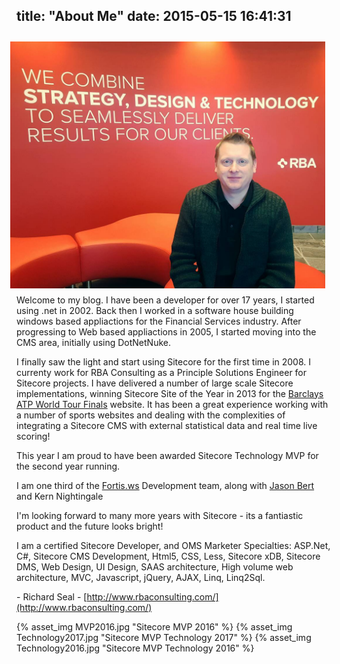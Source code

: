 title: "About Me"
date: 2015-05-15 16:41:31
---

<img src="index/me.jpg" alt="Richard Seal" style="float:right; margin:10px" />

Welcome to my blog. I have been a developer for over 17 years, I started using .net in 2002. Back then I worked in a software house building windows based appliactions for the Financial Services industry. After progressing to Web based appliactions in 2005, I started moving into the CMS area, initially using DotNetNuke. 

I finally saw the light and start using Sitecore for the first time in 2008. I currenty work for RBA Consulting as a Principle Solutions Engineer for Sitecore projects. I have delivered a number of large scale Sitecore implementations, winning Sitecore Site of the Year in 2013 for the [Barclays ATP World Tour Finals](http://www.barclaysatpworldtourfinals.com) website. It has been a great experience working with a number of sports websites and dealing with the complexities of integrating a Sitecore CMS with external statistical data and real time live scoring!

This year I am proud to have been awarded Sitecore Technology MVP for the second year running.

I am one third of the [Fortis.ws](http://fortis.ws) Development team, along with [Jason Bert](http://www.jasonbert.com) and Kern Nightingale

I'm looking forward to many more years with Sitecore - its a fantiastic product and the future looks bright! 

I am a certified Sitecore Developer, and OMS Marketer Specialties: ASP.Net, C#, Sitecore CMS Development, Html5, CSS, Less, Sitecore xDB, Sitecore DMS, Web Design, UI Design, SAAS architecture, High volume web architecture, MVC, Javascript, jQuery, AJAX, Linq, Linq2Sql.

\- Richard Seal
\- [http://www.rbaconsulting.com/](http://www.rbaconsulting.com/)

{% asset_img MVP2016.jpg "Sitecore MVP 2016" %} {% asset_img Technology2017.jpg "Sitecore MVP Technology 2017" %} {% asset_img Technology2016.jpg "Sitecore MVP Technology 2016" %}